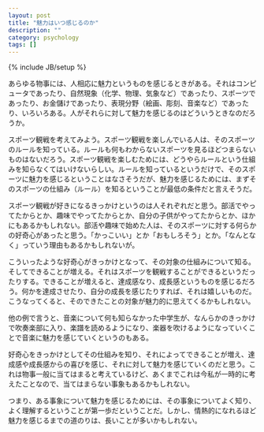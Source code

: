 ```yaml
---
layout: post
title: "魅力はいつ感じるのか"
description: ""
category: psychology
tags: []
---
```

{% include JB/setup %}

あらゆる物事には、人相応に魅力というものを感じるときがある。それはコンピュータであったり、自然現象（化学、物理、気象など）であったり、スポーツであったり、お金儲けであったり、表現分野（絵画、彫刻、音楽など）であったり、いろいろある。人がそれらに対して魅力を感じるのはどういうときなのだろうか。

スポーツ観戦を考えてみよう。スポーツ観戦を楽しんでいる人は、そのスポーツのルールを知っている。ルールも何もわからないスポーツを見るほどつまらないものはないだろう。スポーツ観戦を楽しむためには、どうやらルールという仕組みを知らなくてはいけないらしい。ルールを知っているというだけで、そのスポーツに魅力を感じるということはなさそうだが、魅力を感じるためには、まずそのスポーツの仕組み（ルール）を知るということが最低の条件だと言えそうだ。

スポーツ観戦が好きになるきっかけというのは人それぞれだと思う。部活でやってたからとか、趣味でやってたからとか、自分の子供がやってたからとか、ほかにもあるかもしれない。部活や趣味で始めた人は、そのスポーツに対する何らかの好奇心があったと思う。「かっこいい」とか「おもしろそう」とか。「なんとなく」っていう理由もあるかもしれないが。

こういったような好奇心がきっかけとなって、その対象の仕組みについて知る。そしてできることが増える。それはスポーツを観戦することができるというだったりする。できることが増えると、達成感なり、成長感というものを感じるだろう。何かを達成させたり、自分の成長を感じたりすれば、それは嬉しいものだ。こうなってくると、そのできたことの対象が魅力的に思えてくるかもしれない。

他の例で言うと、音楽について何も知らなかった中学生が、なんらかのきっかけで吹奏楽部に入り、楽譜を読めるようになり、楽器を吹けるようになっていくことで音楽に魅力を感じていくというのもある。

好奇心をきっかけとしてその仕組みを知り、それによってできることが増え、達成感や成長感からの喜びを感じ、それに対して魅力を感じていくのだと思う。これは物事一般に当てはまると考えているけど、あくまでこれは今私が一時的に考えたことなので、当てはまらない事象もあるかもしれない。

つまり、ある事象について魅力を感じるためには、その事象についてよく知り、よく理解するということが第一歩だということだ。しかし、情熱的になれるほど魅力を感じるまでの道のりは、長いことが多いかもしれない。
